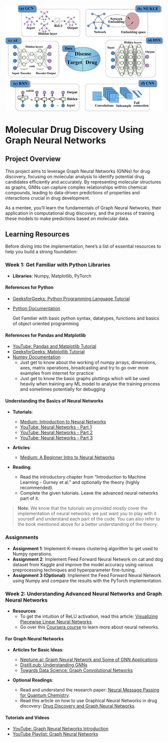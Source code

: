 ![graphical_neural_network](molecular_drug.png)

# Molecular Drug Discovery Using Graph Neural Networks

## Project Overview
This project aims to leverage Graph Neural Networks (GNNs) for drug discovery, focusing on molecular analysis to identify potential drug candidates efficiently and accurately. By representing molecular structures as graphs, GNNs can capture complex relationships within chemical compounds, leading to data-driven predictions of properties and interactions crucial in drug development.

As a mentee, you’ll learn the fundamentals of Graph Neural Networks, their application in computational drug discovery, and the process of training these models to make predictions based on molecular data.

## Learning Resources
Before diving into the implementation, here’s a list of essential resources to help you build a strong foundation:

### Week 1: Get Familiar with Python Libraries
- **Libraries**: Numpy, Matplotlib, PyTorch

#### References for Python
- [GeeksforGeeks: Python Programming Language Tutorial](https://www.geeksforgeeks.org/python-programming-language-tutorial/)
- [Python Documentation](https://docs.python.org/3.13/)

  Get Familier with basic python syntax, datatypes, functions and basics of object oriented programming

#### References for Pandas and Matplotlib
- [YouTube: Pandas and Matplotlib Tutorial](https://youtu.be/QUT1VHiLmmI?si=JS20LFX4ul24vlRJ)
- [GeeksforGeeks: Matplotlib Tutorial](https://www.geeksforgeeks.org/matplotlib-tutorial/)
- [Numpy Documentation](https://numpy.org/doc/2.1/user/basics.html)
  - Just get to know about the working of numpy arrays, dimensions, axes, matrix operations, broadcasting and try to go over more examples from internet for practice
  - Just get to know the basic graphs plottings which will be used heavily when training any ML model to analyse the training process and sometimes potentially for debugging

#### Understanding the Basics of Neural Networks
- **Tutorials**:
  - [Medium: Introduction to Neural Networks](https://medium.com/deep-learning-demystified/introduction-to-neural-networks-part-1-e13f132c6d7e)
  - [YouTube: Neural Networks - Part 1](https://www.youtube.com/watch?v=BzcBsTou0C0)
  - [YouTube: Neural Networks - Part 2](https://www.youtube.com/watch?v=aircAruvnKk)
  - [YouTube: Neural Networks - Part 3](https://www.youtube.com/watch?v=c36lUUr864M)

- **Articles**:
  - [Medium: A Beginner Intro to Neural Networks](https://purnasaigudikandula.medium.com/a-beginner-intro-to-neural-networks-543267bda3c8)

- **Reading**: 
  - Read the introductory chapter from “Introduction to Machine Learning - Gurney et al.” and optionally the theory (highly recommended).
  - Complete the given tutorials. Leave the advanced neural networks part of it.

> **Note**: We know that the tutorials we provided mostly cover the implementation of neural networks; we just want you to play with it yourself and understand each part of the code. You can also refer to the book mentioned above for a better understanding of the theory.

### Assignments
- **Assignment 1**: Implement K-means clustering algorithm to get used to Numpy operations.
- **Assignment 2**: Implement Feed Forward Neural Network on cat and dog dataset from Kaggle and improve the model accuracy using various preprocessing techniques and hyperparameter fine-tuning.
- **Assignment 3 (Optional)**: Implement the Feed Forward Neural Network using Numpy and compare the results with the PyTorch implementation.

### Week 2: Understanding Advanced Neural Networks and Graph Neural Networks
- **Resources**: 
  - To get the intuition of ReLU activation, read this article: [Visualizing Piecewise Linear Neural Networks](https://blog.janestreet.com/visualizing-piecewise-linear-neural-networks/).
  - Go over this [Coursera course](https://www.coursera.org/learn/neural-networks-deep-learning) to learn more about neural networks.

#### For Graph Neural Networks
- **Articles for Basic Ideas**:
  - [Neptune.ai: Graph Neural Network and Some of GNN Applications](https://neptune.ai/blog/graph-neural-network-and-some-of-gnn-applications)
  - [Distill.pub: Understanding GNNs](https://distill.pub/2021/understanding-gnns/)
  - [Towards Data Science: Graph Convolutional Networks](https://towardsdatascience.com/graph-convolutional-networks-introduction-to-gnns-24b3f60d6c95)

- **Optional Readings**:
  - Read and understand the research paper: [Neural Message Passing for Quantum Chemistry](https://arxiv.org/pdf/1704.01212).
  - Read this article on how to use Graphical Neural Networks in drug discovery: [Drug Discovery and Graph Neural Networks](https://medium.com/@mulugetas/drug-discovery-and-graph-neural-networks-gnns-a-regression-example-fc738e0f11f3).

#### Tutorials and Videos
- [YouTube: Graph Neural Networks Introduction](https://www.youtube.com/watch?v=8owQBFAHw7E)
- [YouTube Playlist: Graph Neural Networks](https://youtube.com/playlist?list=PLoROMvodv4rPLKxIpqhjhPgdQy7imNkDn&si=GiLMZdfS5szrhH0z)
